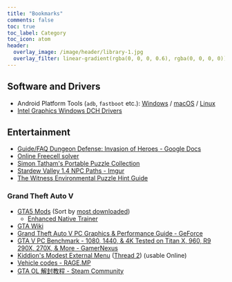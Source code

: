 ```yaml
---
title: "Bookmarks"
comments: false
toc: true
toc_label: Category
toc_icon: atom
header:
  overlay_image: /image/header/library-1.jpg
  overlay_filter: linear-gradient(rgba(0, 0, 0, 0.6), rgba(0, 0, 0, 0))
---
```


## <i class="fas fa-fw fa-save"></i> Software and Drivers

- Android Platform Tools (`adb`, `fastboot` etc.): [Windows](https://dl.google.com/android/repository/platform-tools-latest-windows.zip) / [macOS](https://dl.google.com/android/repository/platform-tools-latest-darwin.zip) / [Linux](https://dl.google.com/android/repository/platform-tools-latest-linux.zip)
- [Intel Graphics Windows DCH Drivers](https://www.intel.com/content/www/us/en/download/19344/intel-graphics-windows-dch-drivers.html)

## <i class="fas fa-fw fa-gamepad"></i> Entertainment

- [Guide/FAQ Dungeon Defense: Invasion of Heroes - Google Docs](https://docs.google.com/document/d/12FdKgqNX8wS94ORBb7ArmBY_-6KibqoR8iPB9z_ENXA/edit)
- [Online Freecell solver](https://fc-solve.shlomifish.org/js-fc-solve/text/)
- [Simon Tatham's Portable Puzzle Collection](https://www.chiark.greenend.org.uk/~sgtatham/puzzles/)
- [Stardew Valley 1.4 NPC Paths - Imgur](https://imgur.com/a/JlRXGlc)
- [The Witness Environmental Puzzle Hint Guide](https://4wxf73.axshare.com/)

### Grand Theft Auto V

- [GTA5 Mods](https://www.gta5-mods.com/) (Sort by [most downloaded](https://www.gta5-mods.com/all/tags/featured/most-downloaded))
  - [Enhanced Native Trainer](https://www.gta5-mods.com/scripts/enhanced-native-trainer-zemanez-and-others)
- [GTA Wiki](http://gta.wikia.com/wiki/Main_Page)
- [Grand Theft Auto V PC Graphics & Performance Guide - GeForce](https://www.geforce.com/whats-new/guides/grand-theft-auto-v-pc-graphics-and-performance-guide#grand-theft-auto-v-system-requirements)
- [GTA V PC Benchmark - 1080, 1440, & 4K Tested on Titan X, 960, R9 290X, 270X, & More - GamerNexus](https://www.gamersnexus.net/game-bench/1905-gta-v-pc-fps-benchmark-graphics-cards)
- [Kiddion's Modest External Menu](https://www.unknowncheats.me/forum/grand-theft-auto-v/433685-kiddions-modest-external-menu.html) ([Thread 2](https://www.unknowncheats.me/forum/grand-theft-auto-v/464657-kiddions-modest-external-menu-thread-2-a.html)) (usable Online)
- [Vehicle codes - RAGE.MP](https://wiki.rage.mp/index.php?title=Vehicles)
- [GTA OL 解封教程 - Steam Community](https://steamcommunity.com/sharedfiles/filedetails/?id=2355545564)
